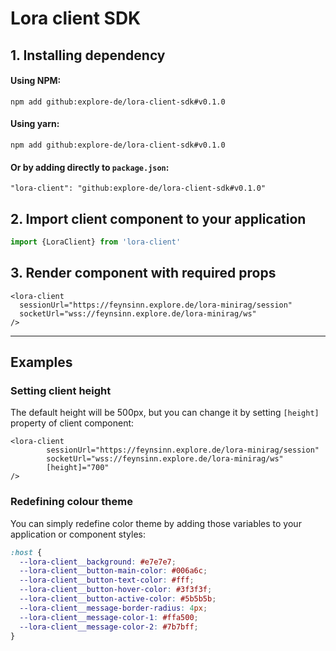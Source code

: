 # Lora client SDK

## 1. Installing dependency
#### Using NPM:
```shell
npm add github:explore-de/lora-client-sdk#v0.1.0
```

#### Using yarn:
```shell
npm add github:explore-de/lora-client-sdk#v0.1.0
```

#### Or by adding directly to `package.json`:
`"lora-client": "github:explore-de/lora-client-sdk#v0.1.0"`


## 2. Import client component to your application
```typescript
import {LoraClient} from 'lora-client'
```

## 3. Render component with required props 
```angular2html
<lora-client 
  sessionUrl="https://feynsinn.explore.de/lora-minirag/session" 
  socketUrl="wss://feynsinn.explore.de/lora-minirag/ws" 
/>
```

___

## Examples

### Setting client height

The default height will be 500px, but you can change it by setting `[height]` property of client component: 
```angular2html
<lora-client
        sessionUrl="https://feynsinn.explore.de/lora-minirag/session"
        socketUrl="wss://feynsinn.explore.de/lora-minirag/ws"
        [height]="700"
/>
```

### Redefining colour theme
You can simply redefine color theme by adding those variables to your application or component styles:  
```scss
:host {
  --lora-client__background: #e7e7e7;
  --lora-client__button-main-color: #006a6c;
  --lora-client__button-text-color: #fff;
  --lora-client__button-hover-color: #3f3f3f;
  --lora-client__button-active-color: #5b5b5b;
  --lora-client__message-border-radius: 4px;
  --lora-client__message-color-1: #ffa500;
  --lora-client__message-color-2: #7b7bff;
}
```
